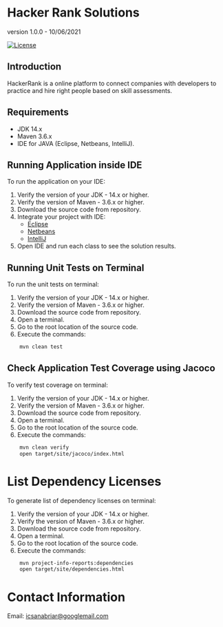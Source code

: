 # Hacker Rank Solutions

version 1.0.0 - 10/06/2021

[![License](https://img.shields.io/badge/license-apache%202.0-blue.svg)](https://opensource.org/licenses/Apache-2.0)

## Introduction

HackerRank is a online platform to connect companies with developers to practice and hire right people based on skill 
assessments.

## Requirements

- JDK 14.x
- Maven 3.6.x
- IDE for JAVA (Eclipse, Netbeans, IntelliJ).

## Running Application inside IDE

To run the application on your IDE:

1. Verify the version of your JDK - 14.x or higher.
2. Verify the version of Maven - 3.6.x or higher.
3. Download the source code from repository.
4. Integrate your project with IDE:
    - [Eclipse](http://books.sonatype.com/m2eclipse-book/reference/creating-sect-importing-projects.html)
    - [Netbeans](http://wiki.netbeans.org/MavenBestPractices)
    - [IntelliJ]( https://www.jetbrains.com/idea/help/importing-project-from-maven-model.html)
5. Open IDE and run each class to see the solution results.

## Running Unit Tests on Terminal

To run the unit tests on terminal:

1. Verify the version of your JDK - 14.x or higher.
2. Verify the version of Maven - 3.6.x or higher.
3. Download the source code from repository.
4. Open a terminal.
5. Go to the root location of the source code.
6. Execute the commands:

```bash
    mvn clean test
```

## Check Application Test Coverage using Jacoco

To verify test coverage on terminal:

1. Verify the version of your JDK - 14.x or higher.
2. Verify the version of Maven - 3.6.x or higher.
3. Download the source code from repository.
4. Open a terminal.
5. Go to the root location of the source code.
6. Execute the commands:

```bash
    mvn clean verify
    open target/site/jacoco/index.html
```

# List Dependency Licenses

To generate list of dependency licenses on terminal:

1. Verify the version of your JDK - 14.x or higher.
2. Verify the version of Maven - 3.6.x or higher.
3. Download the source code from repository.
4. Open a terminal.
5. Go to the root location of the source code.
6. Execute the commands:

```bash
    mvn project-info-reports:dependencies
    open target/site/dependencies.html
```

# Contact Information

Email: icsanabriar@googlemail.com